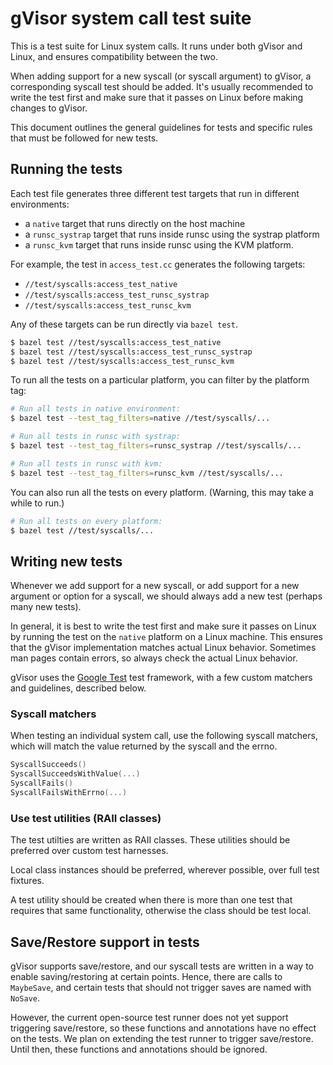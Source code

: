 # gVisor system call test suite

This is a test suite for Linux system calls. It runs under both gVisor and
Linux, and ensures compatibility between the two.

When adding support for a new syscall (or syscall argument) to gVisor, a
corresponding syscall test should be added. It's usually recommended to write
the test first and make sure that it passes on Linux before making changes to
gVisor.

This document outlines the general guidelines for tests and specific rules that
must be followed for new tests.

## Running the tests

Each test file generates three different test targets that run in different
environments:

*   a `native` target that runs directly on the host machine
*   a `runsc_systrap` target that runs inside runsc using the systrap platform
*   a `runsc_kvm` target that runs inside runsc using the KVM platform.

For example, the test in `access_test.cc` generates the following targets:

*   `//test/syscalls:access_test_native`
*   `//test/syscalls:access_test_runsc_systrap`
*   `//test/syscalls:access_test_runsc_kvm`

Any of these targets can be run directly via `bazel test`.

```bash
$ bazel test //test/syscalls:access_test_native
$ bazel test //test/syscalls:access_test_runsc_systrap
$ bazel test //test/syscalls:access_test_runsc_kvm
```

To run all the tests on a particular platform, you can filter by the platform
tag:

```bash
# Run all tests in native environment:
$ bazel test --test_tag_filters=native //test/syscalls/...

# Run all tests in runsc with systrap:
$ bazel test --test_tag_filters=runsc_systrap //test/syscalls/...

# Run all tests in runsc with kvm:
$ bazel test --test_tag_filters=runsc_kvm //test/syscalls/...
```

You can also run all the tests on every platform. (Warning, this may take a
while to run.)

```bash
# Run all tests on every platform:
$ bazel test //test/syscalls/...
```

## Writing new tests

Whenever we add support for a new syscall, or add support for a new argument or
option for a syscall, we should always add a new test (perhaps many new tests).

In general, it is best to write the test first and make sure it passes on Linux
by running the test on the `native` platform on a Linux machine. This ensures
that the gVisor implementation matches actual Linux behavior. Sometimes man
pages contain errors, so always check the actual Linux behavior.

gVisor uses the [Google Test][googletest] test framework, with a few custom
matchers and guidelines, described below.

### Syscall matchers

When testing an individual system call, use the following syscall matchers,
which will match the value returned by the syscall and the errno.

```cc
SyscallSucceeds()
SyscallSucceedsWithValue(...)
SyscallFails()
SyscallFailsWithErrno(...)
```

### Use test utilities (RAII classes)

The test utilties are written as RAII classes. These utilities should be
preferred over custom test harnesses.

Local class instances should be preferred, wherever possible, over full test
fixtures.

A test utility should be created when there is more than one test that requires
that same functionality, otherwise the class should be test local.

## Save/Restore support in tests

gVisor supports save/restore, and our syscall tests are written in a way to
enable saving/restoring at certain points. Hence, there are calls to
`MaybeSave`, and certain tests that should not trigger saves are named with
`NoSave`.

However, the current open-source test runner does not yet support triggering
save/restore, so these functions and annotations have no effect on the tests. We
plan on extending the test runner to trigger save/restore. Until then, these
functions and annotations should be ignored.

[googletest]: https://github.com/abseil/googletest
